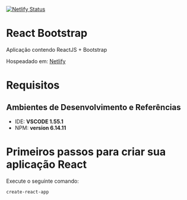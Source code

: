 

[![Netlify Status](https://api.netlify.com/api/v1/badges/0cbdee6c-641b-48f4-ac2a-1a7648fdbd0f/deploy-status)](https://app.netlify.com/sites/react-bootstrap777/deploys)

# React Bootstrap
Aplicação contendo ReactJS + Bootstrap

Hospeadado em: [Netlify](https://react-bootstrap777.netlify.app/)

# Requisitos



## **Ambientes de Desenvolvimento e Referências**

* IDE:    **VSCODE 1.55.1**
* NPM:    **version 6.14.11**


# Primeiros passos para criar sua aplicação React

Execute o seguinte comando: 
```sh
create-react-app
```
